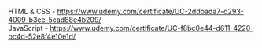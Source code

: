 HTML & CSS - https://www.udemy.com/certificate/UC-2ddbada7-d293-4009-b3ee-5cad88e4b209/<br>
JavaScript - https://www.udemy.com/certificate/UC-f8bc0e44-d611-4220-bc4d-52e8f4e10e1d/

